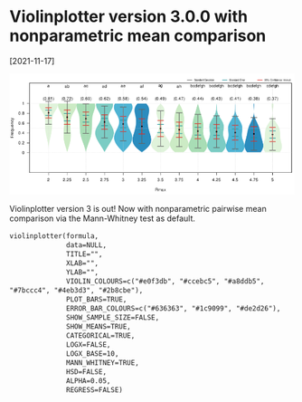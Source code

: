 # Violinplotter version 3.0.0 with nonparametric mean comparison

[2021-11-17]

![](/img/2021-11-17.png)

Violinplotter version 3 is out! Now with nonparametric pairwise mean comparison via the Mann-Whitney test as default.

```
violinplotter(formula, 
              data=NULL, 
              TITLE="", 
              XLAB="", 
              YLAB="", 
              VIOLIN_COLOURS=c("#e0f3db", "#ccebc5", "#a8ddb5", "#7bccc4", "#4eb3d3", "#2b8cbe"), 
              PLOT_BARS=TRUE, 
              ERROR_BAR_COLOURS=c("#636363", "#1c9099", "#de2d26"), 
              SHOW_SAMPLE_SIZE=FALSE, 
              SHOW_MEANS=TRUE, 
              CATEGORICAL=TRUE, 
              LOGX=FALSE, 
              LOGX_BASE=10, 
              MANN_WHITNEY=TRUE, 
              HSD=FALSE, 
              ALPHA=0.05, 
              REGRESS=FALSE)
```